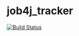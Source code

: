 # job4j_tracker

[![Build Status](https://app.travis-ci.com/Futsey/job4j_tracker.svg?branch=master)](https://app.travis-ci.com/Futsey/job4j_tracker)